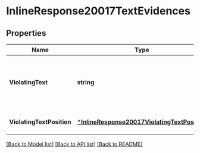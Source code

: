 # InlineResponse20017TextEvidences

## Properties
Name | Type | Description | Notes
------------ | ------------- | ------------- | -------------
**ViolatingText** | **string** | The specific text determined to violate the specified policy in &#x60;reviewedText&#x60;. | [optional] [default to null]
**ViolatingTextPosition** | [***InlineResponse20017ViolatingTextPosition**](inline_response_200_17_violatingTextPosition.md) |  | [optional] [default to null]

[[Back to Model list]](../README.md#documentation-for-models) [[Back to API list]](../README.md#documentation-for-api-endpoints) [[Back to README]](../README.md)

